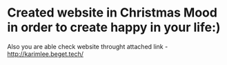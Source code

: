 # Created website in Christmas Mood in order to create happy in your life:)
Also you are able check website  throught attached link - http://karimlee.beget.tech/
